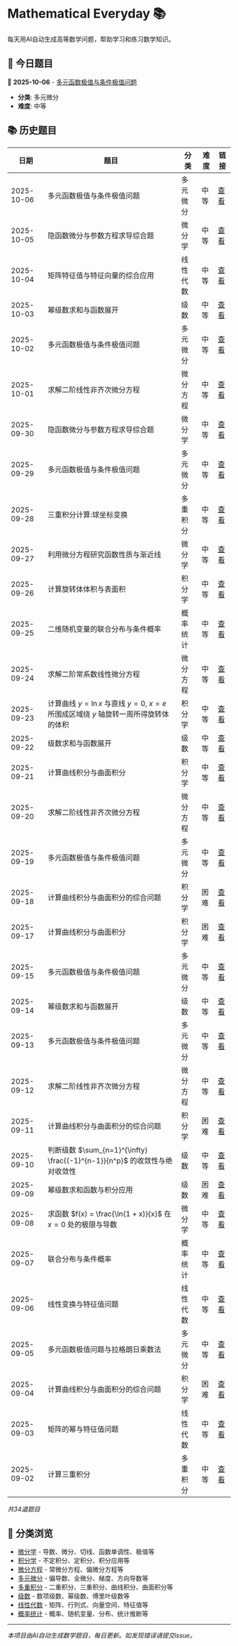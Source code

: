 # Mathematical Everyday 📚

每天用AI自动生成高等数学问题，帮助学习和练习数学知识。

## 📅 今日题目

<!-- TODAY_PROBLEM_PLACEHOLDER -->
📅 **2025-10-06** - [多元函数极值与条件极值问题](questions/multivariable-differential/2025-10-06-problem.md)
- **分类**: 多元微分
- **难度**: 中等
<!-- END_TODAY_PROBLEM_PLACEHOLDER -->

## 📚 历史题目

<!-- HISTORY_TABLE_PLACEHOLDER -->
| 日期 | 题目 | 分类 | 难度  | 链接 |
|------|------|------|------|------|
| 2025-10-06 | 多元函数极值与条件极值问题 | 多元微分 | 中等 | [查看](questions/multivariable-differential/2025-10-06-problem.md) |
| 2025-10-05 | 隐函数微分与参数方程求导综合题 | 微分学 | 中等 | [查看](questions/differential/2025-10-05-problem.md) |
| 2025-10-04 | 矩阵特征值与特征向量的综合应用 | 线性代数 | 中等 | [查看](questions/linear-algebra/2025-10-04-problem.md) |
| 2025-10-03 | 幂级数求和与函数展开 | 级数 | 中等 | [查看](questions/series/2025-10-03-problem.md) |
| 2025-10-02 | 多元函数极值与条件极值问题 | 多元微分 | 中等 | [查看](questions/multivariable-differential/2025-10-02-problem.md) |
| 2025-10-01 | 求解二阶线性非齐次微分方程 | 微分方程 | 中等 | [查看](questions/differential-equations/2025-10-01-problem.md) |
| 2025-09-30 | 隐函数微分与参数方程求导综合题 | 微分学 | 中等 | [查看](questions/differential/2025-09-30-problem.md) |
| 2025-09-29 | 多元函数极值与条件极值问题 | 多元微分 | 中等 | [查看](questions/multivariable-differential/2025-09-29-problem.md) |
| 2025-09-28 | 三重积分计算:球坐标变换 | 多重积分 | 中等 | [查看](questions/multiple-integrals/2025-09-28-problem.md) |
| 2025-09-27 | 利用微分方程研究函数性质与渐近线 | 微分学 | 中等 | [查看](questions/differential/2025-09-27-problem.md) |
| 2025-09-26 | 计算旋转体体积与表面积 | 积分学 | 中等 | [查看](questions/integral/2025-09-26-problem.md) |
| 2025-09-25 | 二维随机变量的联合分布与条件概率 | 概率统计 | 中等 | [查看](questions/probability-statistics/2025-09-25-problem.md) |
| 2025-09-24 | 求解二阶常系数线性微分方程 | 微分方程 | 中等 | [查看](questions/differential-equations/2025-09-24-problem.md) |
| 2025-09-23 | 计算曲线 $y = \ln x$ 与直线 $y = 0$, $x = e$ 所围成区域绕 $y$ 轴旋转一周所得旋转体的体积 | 积分学 | 中等 | [查看](questions/integral/2025-09-23-problem.md) |
| 2025-09-22 | 级数求和与函数展开 | 级数 | 中等 | [查看](questions/series/2025-09-22-problem.md) |
| 2025-09-21 | 计算曲线积分与曲面积分 | 积分学 | 中等 | [查看](questions/integral/2025-09-21-problem.md) |
| 2025-09-20 | 求解二阶线性非齐次微分方程 | 微分方程 | 中等 | [查看](questions/differential-equations/2025-09-20-problem.md) |
| 2025-09-19 | 多元函数极值与条件极值问题 | 多元微分 | 中等 | [查看](questions/multivariable-differential/2025-09-19-problem.md) |
| 2025-09-18 | 计算曲线积分与曲面积分的综合问题 | 积分学 | 困难 | [查看](questions/integral/2025-09-18-problem.md) |
| 2025-09-17 | 计算曲线积分与曲面积分 | 积分学 | 困难 | [查看](questions/integral/2025-09-17-problem.md) |
| 2025-09-15 | 多元函数极值与条件极值问题 | 多元微分 | 中等 | [查看](questions/multivariable-differential/2025-09-15-problem.md) |
| 2025-09-14 | 幂级数求和与函数展开 | 级数 | 中等 | [查看](questions/series/2025-09-14-problem.md) |
| 2025-09-13 | 多元函数极值与条件极值问题 | 多元微分 | 中等 | [查看](questions/multivariable-differential/2025-09-13-problem.md) |
| 2025-09-12 | 求解二阶线性非齐次微分方程 | 微分方程 | 中等 | [查看](questions/differential-equations/2025-09-12-problem.md) |
| 2025-09-11 | 计算曲线积分与曲面积分的综合问题 | 积分学 | 困难 | [查看](questions/integral/2025-09-11-problem.md) |
| 2025-09-10 | 判断级数 $\sum_{n=1}^{\infty} \frac{(-1)^{n-1}}{n^p}$ 的收敛性与绝对收敛性 | 级数 | 中等 | [查看](questions/series/2025-09-10-problem.md) |
| 2025-09-09 | 幂级数求和函数与积分应用 | 级数 | 困难 | [查看](questions/series/2025-09-09-problem.md) |
| 2025-09-08 | 求函数 $f(x) = \frac{\ln(1 + x)}{x}$ 在 $x=0$ 处的极限与导数 | 微分学 | 中等 | [查看](questions/differential/2025-09-08-problem.md) |
| 2025-09-07 | 联合分布与条件概率 | 概率统计 | 中等 | [查看](questions/probability-statistics/2025-09-07-problem.md) |
| 2025-09-06 | 线性变换与特征值问题 | 线性代数 | 中等 | [查看](questions/linear-algebra/2025-09-06-problem.md) |
| 2025-09-05 | 多元函数极值问题与拉格朗日乘数法 | 多元微分 | 中等 | [查看](questions/multivariable-differential/2025-09-05-problem.md) |
| 2025-09-04 | 计算曲线积分与曲面积分的综合问题 | 积分学 | 困难 | [查看](questions/integral/2025-09-04-problem.md) |
| 2025-09-03 | 矩阵的幂与特征值问题 | 线性代数 | 中等 | [查看](questions/linear-algebra/2025-09-03-problem.md) |
| 2025-09-02 | 计算三重积分 | 多重积分 | 中等 | [查看](questions/multiple-integrals/2025-09-02-problem.md) |

*共34道题目*
<!-- END_HISTORY_TABLE_PLACEHOLDER -->

## 🔗 分类浏览

- [微分学](questions/differential/) - 导数、微分、切线、函数单调性、极值等
- [积分学](questions/integral/) - 不定积分、定积分、积分应用等  
- [微分方程](questions/differential-equations/) - 常微分方程、偏微分方程等
- [多元微分](questions/multivariable-differential/) - 偏导数、全微分、梯度、方向导数等
- [多重积分](questions/multiple-integrals/) - 二重积分、三重积分、曲线积分、曲面积分等
- [级数](questions/series/) - 数项级数、幂级数、傅里叶级数等
- [线性代数](questions/linear-algebra/) - 矩阵、行列式、向量空间、特征值等
- [概率统计](questions/probability-statistics/) - 概率、随机变量、分布、统计推断等

---

*本项目由AI自动生成数学题目，每日更新。如发现错误请提交issue。*